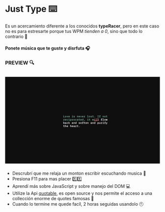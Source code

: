 # Just Type ⌨️

Es un acercamiento diferente a los conocidos **typeRacer**, pero en este caso no es para estresarte porque tus WPM _tienden a 0_, sino que todo lo contrario 🧠
#### Ponete música que te guste y disrfuta 🎧

### PREVIEW 🔍
![img](Preview.png)
---
- Descrubrí que me relaja un monton escribir escuchando musica 🗿
- Presiona F11 para mas placer 1️⃣1️⃣
- Aprendí más sobre JavaScript y sobre manejo del DOM 💻
- Utilize la Api [quotable](https://docs.quotable.io/docs/api/ZG9jOjQ2NDA2-introduction), es open source y nos permite el acceso a una collección enorme de quotes famosas 📖
- Cuando lo termine me quede facíl, 2 horas seguidas usandolo 🕙

